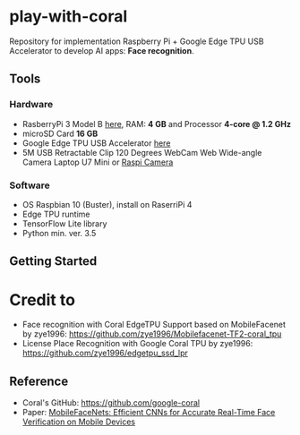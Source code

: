 # play-with-coral
Repository for implementation Raspberry Pi + Google Edge TPU USB Accelerator to develop AI apps: **Face recognition**.

## Tools
### Hardware
+ RasberryPi 3 Model B [here](https://www.raspberrypi.org/products/raspberry-pi-3-model-b/), RAM: **4 GB** and Processor **4-core @ 1.2 GHz** 
+ microSD Card **16 GB**
+ Google Edge TPU USB Accelerator [here](https://coral.ai/products/accelerator)
+ 5M USB Retractable Clip 120 Degrees WebCam Web Wide-angle Camera Laptop U7 Mini or [Raspi Camera](https://www.raspberrypi.org/documentation/hardware/camera/)

### Software
+ OS Raspbian 10 (Buster), install on RaserriPi 4
+ Edge TPU runtime
+ TensorFlow Lite library
+ Python min. ver. 3.5

## Getting Started


# Credit to
+ Face recognition with Coral EdgeTPU Support based on MobileFacenet by
zye1996: https://github.com/zye1996/Mobilefacenet-TF2-coral_tpu
+ License Place Recognition with Google Coral TPU by zye1996: https://github.com/zye1996/edgetpu_ssd_lpr

## Reference
+ Coral's GitHub: https://github.com/google-coral
+ Paper: [MobileFaceNets: Efficient CNNs for Accurate Real-Time Face Verification on Mobile Devices](https://arxiv.org/abs/1804.07573)


